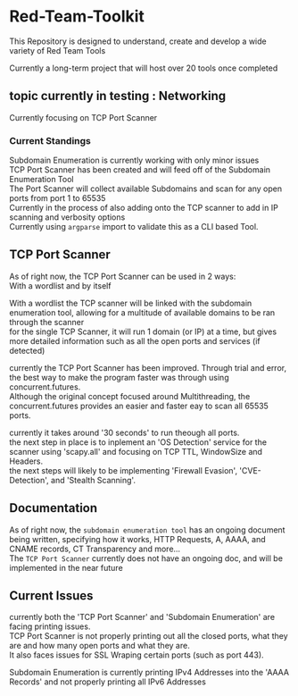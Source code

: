 # Red-Team-Toolkit
This Repository is designed to understand, create and develop a wide variety of Red Team Tools

Currently a long-term project that will host over 20 tools once completed

## topic currently in testing : Networking

Currently focusing on TCP Port Scanner

### Current Standings

Subdomain Enumeration is currently working with only minor issues  
TCP Port Scanner has been created and will feed off of the Subdomain Enumeration Tool  
The Port Scanner will collect available Subdomains and scan for any open ports from port 1 to 65535  
Currently in the process of also adding onto the TCP scanner to add in IP scanning and verbosity options  
Currently using `argparse` import to validate this as a CLI based Tool.

## TCP Port Scanner

As of right now, the TCP Port Scanner can be used in 2 ways:  
With a wordlist and by itself

With a wordlist the TCP scanner will be linked with the subdomain enumeration tool, allowing for a multitude of available domains to be ran through the scanner  
for the single TCP Scanner, it will run 1 domain (or IP) at a time, but gives more detailed information such as all the open ports and services (if detected)

currently the TCP Port Scanner has been improved. Through trial and error, the best way to make the program faster was through using concurrent.futures.  
Although the original concept focused around Multithreading, the concurrent.futures provides an easier and faster eay to scan all 65535 ports.  

currently it takes around '30 seconds' to run theough all ports.  
the next step in place is to inplement an 'OS Detection' service for the scanner using 'scapy.all' and focusing on TCP TTL, WindowSize and Headers.  
the next steps will likely to be implementing 'Firewall Evasion', 'CVE-Detection', and 'Stealth Scanning'. 

## Documentation

As of right now, the `subdomain enumeration tool` has an ongoing document being written, specifying how it works, HTTP Requests, A, AAAA, and CNAME records, CT Transparency and more...  
The `TCP Port Scanner` currently does not have an ongoing doc, and will be implemented in the near future

## Current Issues

currently both the 'TCP Port Scanner' and 'Subdomain Enumeration' are facing printing issues.  
TCP Port Scanner is not properly printing out all the closed ports, what they are and how many open ports and what they are.  
It also faces issues for SSL Wraping certain ports (such as port 443). 

Subdomain Enumeration is currently printing IPv4 Addresses into the 'AAAA Records' and not properly printing all IPv6 Addresses

